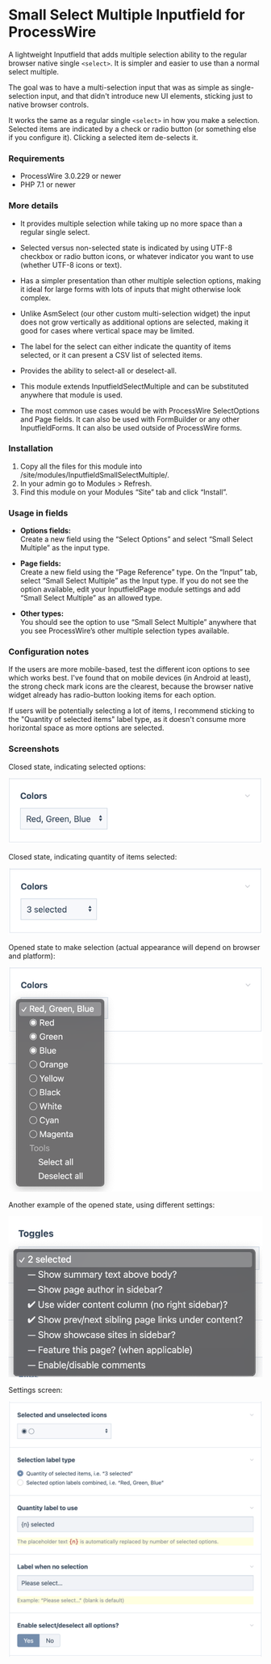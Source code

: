 # Small Select Multiple Inputfield for ProcessWire

A lightweight Inputfield that adds multiple selection ability to the regular browser native 
single `<select>`. It is simpler and easier to use than a normal select multiple. 

The goal was to have a multi-selection input that was as simple as single-selection input, and
that didn't introduce new UI elements, sticking just to native browser controls. 

It works the same as a regular single `<select>` in how you make a selection. Selected items are indicated
by a check or radio button (or something else if you configure it). Clicking a selected item de-selects it.

### Requirements

- ProcessWire 3.0.229 or newer
- PHP 7.1 or newer

### More details

- It provides multiple selection while taking up no more space than a regular single select. 
 
- Selected versus non-selected state is indicated by using UTF-8 checkbox or radio button icons,
  or whatever indicator you want to use (whether UTF-8 icons or text). 

- Has a simpler presentation than other multiple selection options, making it ideal for large 
  forms with lots of inputs that might otherwise look complex. 
 
- Unlike AsmSelect (our other custom multi-selection widget) the input does not grow vertically 
  as additional options are selected, making it good for cases where vertical space may be limited.
 
- The label for the select can either indicate the quantity of items selected, or it can present
  a CSV list of selected items. 
 
- Provides the ability to select-all or deselect-all.

- This module extends InputfieldSelectMultiple and can be substituted anywhere that module is used.
 
- The most common use cases would be with ProcessWire SelectOptions and Page fields. It can also
  be used with FormBuilder or any other InputfieldForms. It can also be used outside of ProcessWire forms.

### Installation 

1. Copy all the files for this module into /site/modules/InputfieldSmallSelectMultiple/.
2. In your admin go to Modules > Refresh. 
3. Find this module on your Modules “Site” tab and click “Install”.

### Usage in fields

- **Options fields:**  
Create a new field using the “Select Options” and select “Small Select Multiple”
as the input type.

- **Page fields:**   
Create a new field using the “Page Reference” type. On the “Input” tab, select 
“Small Select Multiple” as the Input type. If you do not see the option available, edit
your InputfieldPage module settings and add “Small Select Multiple” as an allowed type.

- **Other types:**  
You should see the option to use “Small Select Multiple” anywhere that you see ProcessWire’s 
other multiple selection types available. 

### Configuration notes

If the users are more mobile-based, test the different icon options to see which works best.
I've found that on mobile devices (in Android at least), the strong check mark icons are the clearest, 
because the browser native widget already has radio-button looking items for each option. 

If users will be potentially selecting a lot of items, I recommend sticking to the "Quantity of 
selected items" label type, as it doesn't consume more horizontal space as more options are selected.

### Screenshots

Closed state, indicating selected options:

![Closed state using option labels](screenshots/closed.png)

Closed state, indicating quantity of items selected:

![Closed state using quantity label](screenshots/qty-label.png)

Opened state to make selection (actual appearance will depend on browser and platform):

![Open state](screenshots/open.png)

Another example of the opened state, using different settings:

![Open state](screenshots/open2.png)

Settings screen:

![Settings screen](screenshots/settings.png)